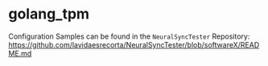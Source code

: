 # golang_tpm

Configuration Samples can be found in the `NeuralSyncTester` Repository: https://github.com/lavidaesrecorta/NeuralSyncTester/blob/softwareX/README.md